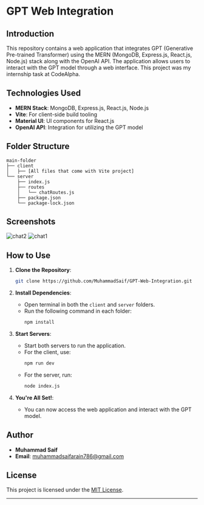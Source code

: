 # GPT Web Integration

## Introduction

This repository contains a web application that integrates GPT (Generative Pre-trained Transformer) using the MERN (MongoDB, Express.js, React.js, Node.js) stack along with the OpenAI API. The application allows users to interact with the GPT model through a web interface. This project was my internship task at CodeAlpha.

## Technologies Used

- **MERN Stack**: MongoDB, Express.js, React.js, Node.js
- **Vite**: For client-side build tooling
- **Material UI**: UI components for React.js
- **OpenAI API**: Integration for utilizing the GPT model

## Folder Structure

```
main-folder
├── client
│   ├── [All files that come with Vite project]
└── server
    ├── index.js
    ├── routes
    │   └── chatRoutes.js
    ├── package.json
    └── package-lock.json
```

## Screenshots

![chat2](https://github.com/saifiimuhammad/GPT-Web-Integration/assets/99310347/aadeabcc-5d6f-4fd4-a556-313f818055f7)
![chat1](https://github.com/saifiimuhammad/GPT-Web-Integration/assets/99310347/1c6319e2-8b7a-47d4-91e8-fd7dbffdfc9e)

## How to Use

1. **Clone the Repository**: 
    ```bash
    git clone https://github.com/MuhammadSaif/GPT-Web-Integration.git
    ```

2. **Install Dependencies**: 
    - Open terminal in both the `client` and `server` folders.
    - Run the following command in each folder:
        ```bash
        npm install
        ```

3. **Start Servers**: 
    - Start both servers to run the application.
    - For the client, use:
        ```bash
        npm run dev
        ```
    - For the server, run:
        ```bash
        node index.js
        ```

4. **You're All Set!**: 
    - You can now access the web application and interact with the GPT model.

## Author

- **Muhammad Saif**
- **Email**: muhammadsaifarain786@gmail.com

## License

This project is licensed under the [MIT License](LICENSE).

---
